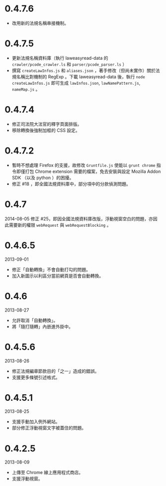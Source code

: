 # 0.4.7.6
* 改用新的法規名稱串接機制。

# 0.4.7.5
* 更新法規名稱資料庫（執行 laweasyread-data 的 `crawler/pcode_crawler.ls` 和 `parser/pcode_parser.ls` ）
* 撰寫 `createLawInfos.js` 和 `aliases.json` ，著手修改（但尚未實作）關於法規名稱比對機制的 RegExp 。下載 laweasyread-data 後，執行 `node createLawInfos.js` 即可生成 `lawInfos.json`, `lawNamePattern.js`, `nameMap.js` 。

# 0.4.7.4
* 修正司法院大法官的釋字頁面排版。
* 移除轉換後強制加框的 CSS 設定。

# 0.4.7.2
* 暫時不想處理 Firefox 的支援，故修改 `Gruntfile.js` 使能以 `grunt chrome` 指令即僅打包 Chrome extension 需要的檔案，免去安裝與設定 Mozilla Addon SDK （以及 python ）的困擾。
* 修正 #18 ，即全國法規資料庫中，部分項中的分款偵測問題。

# 0.4.7
2014-08-05
修正 #25，即因全國法規資料庫改版，浮動視窗空白的問題，亦因此需要新的權限 `webRequest` 與 `webRequestBlocking` 。

# 0.4.6.5
2013-09-01
* 修正「自動轉換」不會自動打勾的問題。
* 加入新圖示以利區分當前網頁是否會自動轉換。

# 0.4.6
2013-08-27
* 允許取消「自動轉換」。
* 將「隨打隨轉」內嵌進外掛中。

# 0.4.5.6
2013-08-26
* 修正法規編章節款目的「之一」造成的錯誤。
* 支援更多條號引述格式。

# 0.4.5.1
2013-08-25
* 支援手動加入例外網站。
* 部分修正浮動視窗文字被蓋住的問題。

# 0.4.2.5
2013-08-09
* 上傳至 Chrome 線上應用程式商店。
* 支援浮動視窗。
